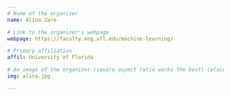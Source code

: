 ```yaml
---
# Name of the organizer
name: Alina Zare

# Link to the organizer's webpage
webpage: https://faculty.eng.ufl.edu/machine-learning/

# Primary affiliation
affil: University of Florida

# An image of the organizer (square aspect ratio works the best) (place in the `assets/img/organizers` directory)
img: alina.jpg

---
```

